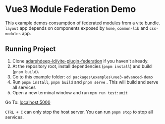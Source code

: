 # Vue3 Module Federation Demo

This example demos consumption of federated modules from a vite bundle. `layout` app depends on components exposed by `home`, `common-lib` and `css-modules` app.

## Running Project

1. Clone [adarshdeep-ld/vite-plugin-federation](https://github.com/adarshdeep-ld/vite-plugin-federation) if you haven't already.
2. At the repository root, install dependencies (`pnpm install`) and build (`pnpm build`).
3. Go to this example folder: `cd packages\examples\vue3-advanced-demo`
4. Run `pnpm install`, `pnpm build` and `pnpm serve` . This will build and serve all services
5. Open a new terminal window and run `npm run test:unit`

Go To: [localhost:5000](http://localhost:5000/)

`CTRL + C` can only stop the host server. You can run `pnpm stop` to stop all services.
